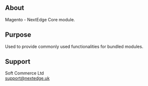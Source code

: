 ## About
Magento - NextEdge Core module.

## Purpose
Used to provide commonly used functionalities for bundled modules.

## Support
Soft Commerce Ltd <br />
support@nextedge.uk
